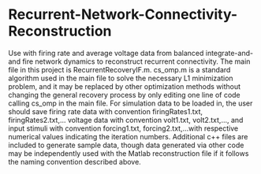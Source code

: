 # Recurrent-Network-Connectivity-Reconstruction
Use with firing rate and average voltage data from balanced integrate-and-and fire network dynamics to reconstruct recurrent connectivity.
The main file in this project is RecurrentRecoveryIF.m. 
cs_omp.m is a standard algorithm used in the main file to solve the necessary L1 minimization problem, and it 
may be replaced by other optimization methods without changing the general recovery process by only editing one line of code calling cs_omp in the main file.
For simulation data to be loaded in, the user should save firing rate data with convention firingRates1.txt, firingRates2.txt,... voltage data with convention volt1.txt, volt2.txt,..., and input stimuli with convention forcing1.txt, forcing2.txt,...with respective numerical values indicating the iteration numbers.
Additional c++ files are included to generate sample data, though data generated via other code may be independently used with the Matlab reconstruction file if it follows the naming convention described above. 
